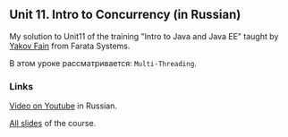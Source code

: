 
## Unit 11. Intro to Concurrency (in Russian)

My solution to Unit11 of the training "Intro to Java and Java EE" taught by [Yakov Fain](https://github.com/yfain) from Farata Systems.

В этом уроке рассматривается: `Multi-Threading`.

### Links

[Video on Youtube](http://www.youtube.com/watch?v=kn_6cQcXpJE&list=UUnExw5tVdA3TJeb4kmCd-JQ) in Russian.

[All slides](https://code.google.com/p/practicaljava/wiki/Slides) of the course.
